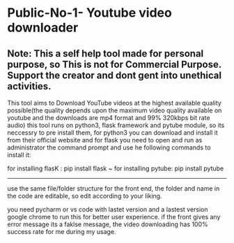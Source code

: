 # Public-No-1- Youtube video downloader
Note: This a self help tool  made for personal purpose, so This is not for Commercial Purpose. Support the creator and dont gent into unethical activities.
--------------------------------------------------------------------------------------------------------------------------------------------------------------

This tool aims to Download YouTube videos at the highest available quality possible(the quality depends upon the maximum video quality available on youtube and the downloads are mp4 format and 99% 320kbps bit rate audio)
this tool runs on python3, flask framework and pytube module, so its neccessry to pre install them, for python3 you can download and install it from their official website and for flask you need to open and run as administrator the command prompt and use he following commands to install it:

for installing flasK : pip install flask
~
for installing pytube: pip install pytube

-----------------------------------------------------------------------------------------------------------------------------------------------------------------------------------------------------------------------------------------------------------------------------------------------------------------

use the same file/folder structure for the front end, the folder and name in the code are editable, so edit according to your liking.

you need pycharm or vs code with lastet version and a lastest version google chrome to run this for better user experience. if the front gives any error message its a faklse message, the video downloading has 100% success rate for me during my usage.
